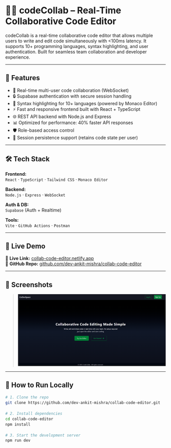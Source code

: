 # 🧑‍💻 codeCollab – Real-Time Collaborative Code Editor

codeCollab is a real-time collaborative code editor that allows multiple users to write and edit code simultaneously with <100ms latency. It supports 10+ programming languages, syntax highlighting, and user authentication. Built for seamless team collaboration and developer experience.

---

## 🌟 Features

- 🧠 Real-time multi-user code collaboration (WebSocket)
- 🔒 Supabase authentication with secure session handling
- 🎨 Syntax highlighting for 10+ languages (powered by Monaco Editor)
- ⚡ Fast and responsive frontend built with React + TypeScript
- 🌐 REST API backend with Node.js and Express
- 📊 Optimized for performance: 40% faster API responses
- 🛡️ Role-based access control
- 💾 Session persistence support (retains code state per user)

---

## 🛠️ Tech Stack

**Frontend:**  
`React` · `TypeScript` · `Tailwind CSS` · `Monaco Editor`  

**Backend:**  
`Node.js` · `Express` · `WebSocket`

**Auth & DB:**  
`Supabase` (Auth + Realtime)

**Tools:**  
`Vite` · `GitHub Actions` · `Postman`

---

## 🚀 Live Demo

🔗 **Live Link:** [collab-code-editor.netlify.app](https://codevspace.netlify.app)  
🔗 **GitHub Repo:** [github.com/dev-ankit-mishra/collab-code-editor](https://github.com/dev-ankit-mishra/collab-code-editor)

---

## 📸 Screenshots
 
> ![Home Page Screenshot](./client/src/assets/home.png)

---

## 🧪 How to Run Locally

```bash
# 1. Clone the repo
git clone https://github.com/dev-ankit-mishra/collab-code-editor.git

# 2. Install dependencies
cd collab-code-editor
npm install

# 3. Start the development server
npm run dev
